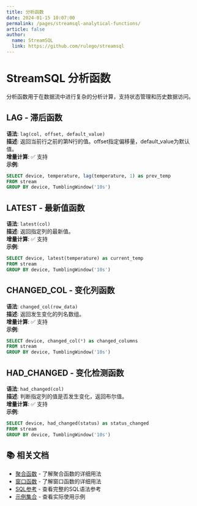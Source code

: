 ```yaml
---
title: 分析函数
date: 2024-01-15 10:07:00
permalink: /pages/streamsql-analytical-functions/
article: false
author: 
  name: StreamSQL
  link: https://github.com/rulego/streamsql
---
```


# StreamSQL 分析函数

分析函数用于在数据流中进行复杂的分析计算，支持状态管理和历史数据访问。

## LAG - 滞后函数
**语法**: `lag(col, offset, default_value)`  
**描述**: 返回当前行之前的第N行的值。offset指定偏移量，default_value为默认值。  
**增量计算**: ✅ 支持  
**示例**:
```sql
SELECT device, temperature, lag(temperature, 1) as prev_temp 
FROM stream 
GROUP BY device, TumblingWindow('10s')
```

## LATEST - 最新值函数
**语法**: `latest(col)`  
**描述**: 返回指定列的最新值。  
**增量计算**: ✅ 支持  
**示例**:
```sql
SELECT device, latest(temperature) as current_temp 
FROM stream 
GROUP BY device, TumblingWindow('10s')
```

## CHANGED_COL - 变化列函数
**语法**: `changed_col(row_data)`  
**描述**: 返回发生变化的列名数组。  
**增量计算**: ✅ 支持  
**示例**:
```sql
SELECT device, changed_col(*) as changed_columns 
FROM stream 
GROUP BY device, TumblingWindow('10s')
```

## HAD_CHANGED - 变化检测函数
**语法**: `had_changed(col)`  
**描述**: 判断指定列的值是否发生变化，返回布尔值。  
**增量计算**: ✅ 支持  
**示例**:
```sql
SELECT device, had_changed(status) as status_changed 
FROM stream 
GROUP BY device, TumblingWindow('10s')
```

## 📚 相关文档

- [聚合函数](/pages/streamsql-aggregate-functions/) - 了解聚合函数的详细用法
- [窗口函数](/pages/streamsql-window-functions/) - 了解窗口函数的详细用法
- [SQL参考](/pages/streamsql-sql/) - 查看完整的SQL语法参考
- [示例集合](/pages/streamsql-examples/) - 查看实际使用示例